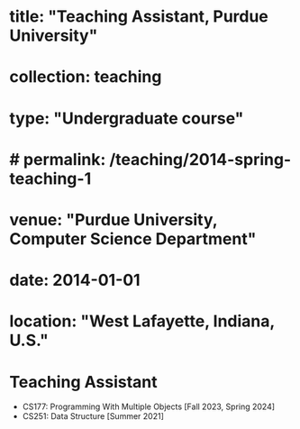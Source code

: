 <!-- --- -->
# title: "Teaching Assistant, Purdue University"
# collection: teaching
# type: "Undergraduate course"
# # permalink: /teaching/2014-spring-teaching-1
# venue: "Purdue University, Computer Science Department"
# date: 2014-01-01
# location: "West Lafayette, Indiana, U.S."
<!-- --- -->

<!-- This is a description of a teaching experience. You can use markdown like any other post. -->

Teaching Assistant
======
- CS177: Programming With Multiple Objects \[Fall 2023, Spring 2024\]
- CS251: Data Structure \[Summer 2021\]

<!-- Heading 2
======

Heading 3
====== -->